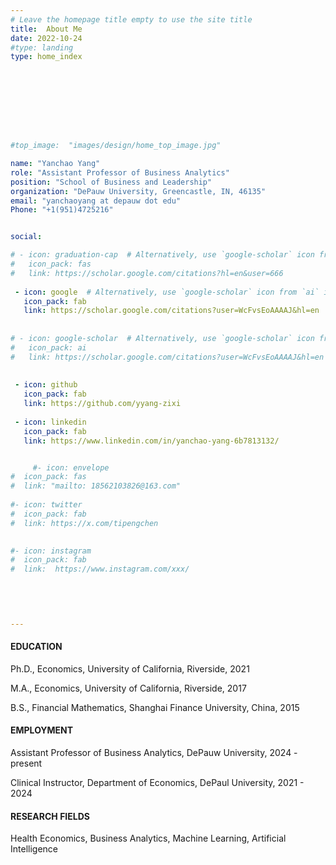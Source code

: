 ```yaml
---
# Leave the homepage title empty to use the site title
title:  About Me
date: 2022-10-24
#type: landing
type: home_index






   


#top_image:  "images/design/home_top_image.jpg"

name: "Yanchao Yang"
role: "Assistant Professor of Business Analytics"
position: "School of Business and Leadership"
organization: "DePauw University, Greencastle, IN, 46135"
email: "yanchaoyang at depauw dot edu"
Phone: "+1(951)4725216"


social:

# - icon: graduation-cap  # Alternatively, use `google-scholar` icon from `ai` icon pack
#   icon_pack: fas
#   link: https://scholar.google.com/citations?hl=en&user=666
  
 - icon: google  # Alternatively, use `google-scholar` icon from `ai` icon pack
   icon_pack: fab
   link: https://scholar.google.com/citations?user=WcFvsEoAAAAJ&hl=en
  
    
# - icon: google-scholar  # Alternatively, use `google-scholar` icon from `ai` icon pack
#   icon_pack: ai
#   link: https://scholar.google.com/citations?user=WcFvsEoAAAAJ&hl=en
  
  
 - icon: github
   icon_pack: fab
   link: https://github.com/yyang-zixi 
   
 - icon: linkedin
   icon_pack: fab
   link: https://www.linkedin.com/in/yanchao-yang-6b7813132/


     #- icon: envelope
#  icon_pack: fas
#  link: "mailto: 18562103826@163.com"
  
#- icon: twitter
#  icon_pack: fab
#  link: https://x.com/tipengchen

  
#- icon: instagram
#  icon_pack: fab
#  link:  https://www.instagram.com/xxx/
  

    

 
---
```



#### EDUCATION

Ph.D., Economics, University of California, Riverside, 2021     

M.A., Economics, University of California, Riverside, 2017

B.S., Financial Mathematics, Shanghai Finance University, China,  2015

#### EMPLOYMENT

Assistant Professor of Business Analytics, DePauw University, 	2024 - present

Clinical Instructor, Department of Economics, DePaul University, 2021 - 2024


#### RESEARCH FIELDS

Health Economics, Business Analytics, Machine Learning, Artificial Intelligence
